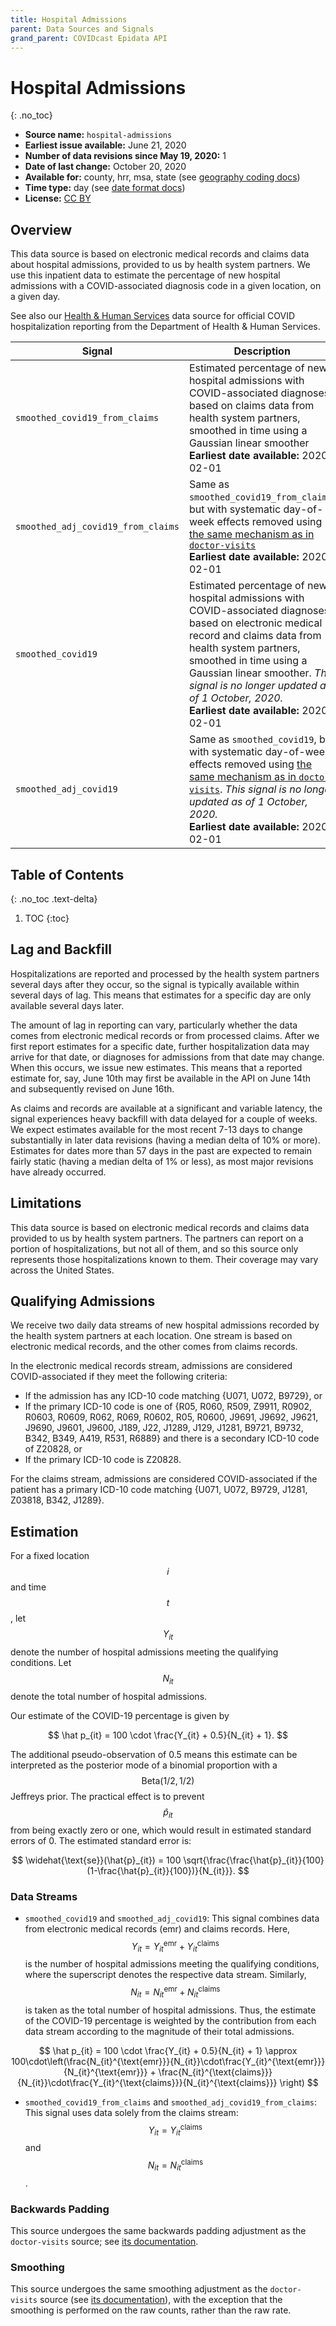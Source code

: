 ```yaml
---
title: Hospital Admissions
parent: Data Sources and Signals
grand_parent: COVIDcast Epidata API
---
```


# Hospital Admissions
{: .no_toc}

* **Source name:** `hospital-admissions`
* **Earliest issue available:** June 21, 2020
* **Number of data revisions since May 19, 2020:** 1
* **Date of last change:** October 20, 2020
* **Available for:** county, hrr, msa, state (see [geography coding docs](../covidcast_geography.md))
* **Time type:** day (see [date format docs](../covidcast_times.md))
* **License:** [CC BY](../covidcast_licensing.md#creative-commons-attribution)

## Overview

This data source is based on electronic medical records and claims data about
hospital admissions, provided to us by health system partners. We use this
inpatient data to estimate the percentage of new hospital admissions with a
COVID-associated diagnosis code in a given location, on a given day.

See also our [Health & Human Services](hhs.md) data source for official COVID
hospitalization reporting from the Department of Health & Human Services.

| Signal | Description |
| --- | --- |
| `smoothed_covid19_from_claims` | Estimated percentage of new hospital admissions with COVID-associated diagnoses, based on claims data from health system partners, smoothed in time using a Gaussian linear smoother <br/> **Earliest date available:** 2020-02-01 |
| `smoothed_adj_covid19_from_claims` | Same as `smoothed_covid19_from_claims`, but with systematic day-of-week effects removed using [the same mechanism as in `doctor-visits`](doctor-visits.md#day-of-week-adjustment) <br/> **Earliest date available:** 2020-02-01 |
| `smoothed_covid19` | Estimated percentage of new hospital admissions with COVID-associated diagnoses, based on electronic medical record and claims data from health system partners, smoothed in time using a Gaussian linear smoother. _This signal is no longer updated as of 1 October, 2020._  <br/> **Earliest date available:** 2020-02-01 |
| `smoothed_adj_covid19` | Same as `smoothed_covid19`, but with systematic day-of-week effects removed using [the same mechanism as in `doctor-visits`](doctor-visits.md#day-of-week-adjustment). _This signal is no longer updated as of 1 October, 2020._  <br/> **Earliest date available:** 2020-02-01 |

## Table of Contents
{: .no_toc .text-delta}

1. TOC
{:toc}

## Lag and Backfill

Hospitalizations are reported and processed by the health system partners
several days after they occur, so the signal is typically available within
several days of lag. This means that estimates for a specific day are only
available several days later.

The amount of lag in reporting can vary, particularly whether the data comes
from electronic medical records or from processed claims. After we first report
estimates for a specific date, further hospitalization data may arrive for that
date, or diagnoses for admissions from that date may change. When this occurs,
we issue new estimates. This means that a reported estimate for, say, June 10th
may first be available in the API on June 14th and subsequently revised on June
16th.

As claims and records are available at a significant and variable latency, the
signal experiences heavy backfill with data delayed for a couple of weeks.  We
expect estimates available for the most recent 7-13 days to change substantially
in later data revisions (having a median delta of 10% or more). Estimates for
dates more than 57 days in the past are expected to remain fairly static (having
a median delta of 1% or less), as most major revisions have already occurred.

## Limitations

This data source is based on electronic medical records and claims data provided
to us by health system partners. The partners can report on a portion of
hospitalizations, but not all of them, and so this source only represents those
hospitalizations known to them. Their coverage may vary across the United
States.

## Qualifying Admissions

We receive two daily data streams of new hospital admissions recorded by the health system partners at each location. One stream is based on electronic medical records, and the other comes from claims records.

In the electronic medical records stream, admissions are considered COVID-associated if they meet the following criteria:

* If the admission has any ICD-10 code matching {U071, U072, B9729}, or
* If the primary ICD-10 code is one of {R05, R060, R509, Z9911, R0902, R0603,
  R0609, R062, R069, R0602, R05, R0600, J9691, J9692, J9621, J9690, J9601,
  J9600, J189, J22, J1289, J129, J1281, B9721, B9732, B342, B349, A419, R531,
  R6889} and there is a secondary ICD-10 code of Z20828, or
* If the primary ICD-10 code is Z20828.

For the claims stream, admissions are considered COVID-associated if the patient has a primary ICD-10 code matching {U071, U072, B9729, J1281, Z03818, B342, J1289}.

## Estimation

For a fixed location $$i$$ and time $$t$$, let $$Y_{it}$$ denote the number of hospital admissions meeting the qualifying conditions.  Let $$N_{it}$$ denote the total number of hospital admissions. 

Our estimate of the COVID-19 percentage is given by

$$
\hat p_{it} = 100 \cdot \frac{Y_{it} + 0.5}{N_{it} + 1}.
$$

The additional pseudo-observation of 0.5 means this estimate can be interpreted
as the posterior mode of a binomial proportion with a $$\text{Beta}(1/2, 1/2)$$
Jeffreys prior. The practical effect is to prevent $$\hat p_{it}$$ from being
exactly zero or one, which would result in estimated standard errors of 0. The
estimated standard error is:

$$
\widehat{\text{se}}(\hat{p}_{it}) = 100 \sqrt{\frac{\frac{\hat{p}_{it}}{100}(1-\frac{\hat{p}_{it}}{100})}{N_{it}}}.
$$

### Data Streams
* `smoothed_covid19` and  `smoothed_adj_covid19`: This signal combines data from electronic medical records (emr) and claims records. Here, $$Y_{it} = Y_{it}^{\text{emr}} + Y_{it}^{\text{claims}}$$ is the number of
hospital admissions meeting the qualifying conditions, where the superscript denotes the respective data stream. Similarly, $$N_{it} = N_{it}^{\text{emr}} + N_{it}^{\text{claims}}$$ is taken as the
total number of hospital admissions. Thus, the estimate of the COVID-19 percentage is
weighted by the contribution from each data stream according to the magnitude of their total admissions.

$$
\hat p_{it} = 100 \cdot \frac{Y_{it} + 0.5}{N_{it} + 1} \approx 100\cdot\left(\frac{N_{it}^{\text{emr}}}{N_{it}}\cdot\frac{Y_{it}^{\text{emr}}}{N_{it}^{\text{emr}}} + \frac{N_{it}^{\text{claims}}}{N_{it}}\cdot\frac{Y_{it}^{\text{claims}}}{N_{it}^{\text{claims}}} \right)
$$

* `smoothed_covid19_from_claims` and  `smoothed_adj_covid19_from_claims`: This signal uses data solely from the claims stream: $$Y_{it} = Y_{it}^{\text{claims}} $$ and $$N_{it} = N_{it}^{\text{claims}}$$. 

### Backwards Padding

This source undergoes the same backwards padding adjustment as the `doctor-visits`
source; see [its documentation](doctor-visits.md#backwards-padding).

### Smoothing

This source undergoes the same smoothing adjustment as the `doctor-visits`
source (see [its documentation](doctor-visits.md#smoothing)), with the exception
that the smoothing is performed on the raw counts, rather than the raw rate.
